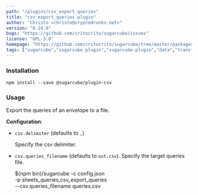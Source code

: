 ```yaml
---
path: "/plugins/csv_export_queries"
title: "csv_export_queries plugin"
author: "Christo <christo@cryptodrunks.net>"
version: "0.24.0"
bugs: "https://github.com/critocrito/sugarcube/issues"
license: "GPL-3.0"
homepage: "https://github.com/critocrito/sugarcube/tree/master/packages/plugin-csv#readme"
tags: ["sugarcube","sugarcube plugin","sugarcube-plugin","data","transformation","csv"]
---
```


### Installation
    npm install --save @sugarcube/plugin-csv


### Usage
Export the queries of an envelope to a file.

**Configuration**:

-   `csv.delimiter` (defaults to `,`)

    Specify the csv delimiter.

-   `csv.queries_filename` (defaults to `out.csv`). Specify the target queries file.


    $(npm bin)/sugarcube -c config.json \
                         -p sheets_queries,csv_export_queries \
                         --csv.queries_filename queries.csv
